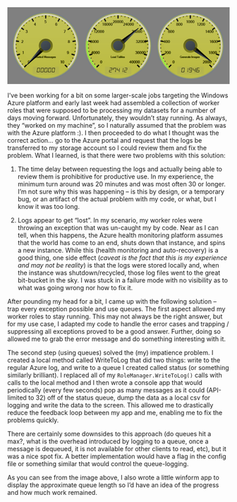 <img alt='Gauges' src='/assets/images/image_7274FE9B.png' class='blogimage img-responsive'>

I’ve been working for a bit on some larger-scale jobs targeting the Windows Azure platform and early last week had
assembled a collection of worker roles that were supposed to be processing my datasets for a number of days moving
forward. Unfortunately, they wouldn’t stay running. As always, they “worked on my machine”, so I naturally assumed that
the problem was with the Azure platform :). I then proceeded to do what I thought was the correct action… go to the
Azure portal and request that the logs be transferred to my storage account so I could review them and fix the problem.
What I learned, is that there were two problems with this solution:

1. The time delay between requesting the logs and actually being able to review them is prohibitive for productive use.
In my experience, the minimum turn around was 20 minutes and was most often 30 or longer. I’m not sure why this was
happening – is this by design, or a temporary bug, or an artifact of the actual problem with my code, or what, but I
know it was too long.

2. Logs appear to get “lost”. In my scenario, my worker roles were throwing an exception that was un-caught my by code.
Near as I can tell, when this happens, the Azure health monitoring platform assumes that the world has come to an end,
shuts down that instance, and spins a new instance. While this (health monitoring and auto-recovery) is a good thing,
one side effect (*caveat is the fact that this is my experience and may not be reality*) is that the logs were stored
locally and, when the instance was shutdown/recycled, those log files went to the great bit-bucket in the sky. I was
stuck in a failure mode with no visibility as to what was going wrong nor how to fix it.

After pounding my head for a bit, I came up with the following solution – trap every exception possible and use queues.
The first aspect allowed my worker roles to stay running. This may not always be the right answer, but for my use case,
I adapted my code to handle the error cases and trapping / suppressing all exceptions proved to be a good answer.
Further, doing so allowed me to grab the error message and do something interesting with it.

The second step (using queues) solved the (my) impatience problem. I created a local method called WriteToLog that did
two things: write to the regular Azure log, and write to a queue I created called status (or something similarly
brilliant). I replaced all of my `RoleManager.WriteToLog()` calls with calls to the local method and I then wrote a
console app that would periodically (every few seconds) pop as many messages as it could (API-limited to 32) off of the
status queue, dump the data as a local csv for logging and write the data to the screen. This allowed me to drastically
reduce the feedback loop between my app and me, enabling me to fix the problems quickly.

There are certainly some downsides to this approach (do queues hit a max?, what is the overhead introduced by logging
to a queue, once a message is dequeued, it is not available for other clients to read, etc), but it was a nice spot fix.
A better implementation would have a flag in the config file or something similar that would control the queue-logging.

As you can see from the image above, I also wrote a little winform app to display the approximate queue length so I’d
have an idea of the progress and how much work remained.